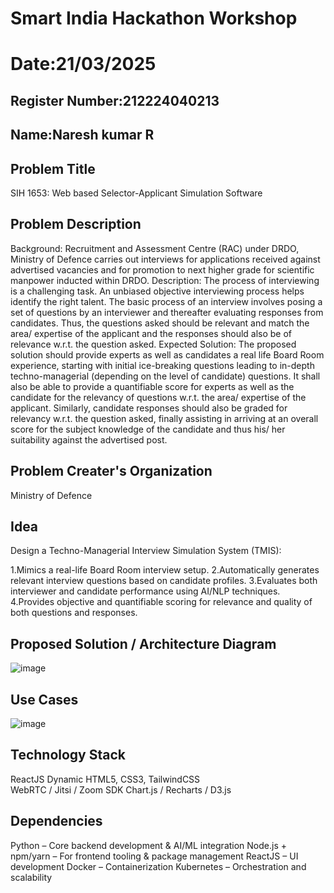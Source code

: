 # Smart India Hackathon Workshop
# Date:21/03/2025
## Register Number:212224040213
## Name:Naresh kumar R
## Problem Title
SIH 1653: Web based Selector-Applicant Simulation Software
## Problem Description
Background: Recruitment and Assessment Centre (RAC) under DRDO, Ministry of Defence carries out interviews for applications received against advertised vacancies and for promotion to next higher grade for scientific manpower inducted within DRDO. Description: The process of interviewing is a challenging task. An unbiased objective interviewing process helps identify the right talent. The basic process of an interview involves posing a set of questions by an interviewer and thereafter evaluating responses from candidates. Thus, the questions asked should be relevant and match the area/ expertise of the applicant and the responses should also be of relevance w.r.t. the question asked. Expected Solution: The proposed solution should provide experts as well as candidates a real life Board Room experience, starting with initial ice-breaking questions leading to in-depth techno-managerial (depending on the level of candidate) questions. It shall also be able to provide a quantifiable score for experts as well as the candidate for the relevancy of questions w.r.t. the area/ expertise of the applicant. Similarly, candidate responses should also be graded for relevancy w.r.t. the question asked, finally assisting in arriving at an overall score for the subject knowledge of the candidate and thus his/ her suitability against the advertised post.

## Problem Creater's Organization
Ministry of Defence

## Idea
Design a Techno-Managerial Interview Simulation System (TMIS):

1.Mimics a real-life Board Room interview setup.
2.Automatically generates relevant interview questions based on candidate profiles.
3.Evaluates both interviewer and candidate performance using AI/NLP techniques.
4.Provides objective and quantifiable scoring for relevance and quality of both questions and responses.


## Proposed Solution / Architecture Diagram
![image](https://github.com/user-attachments/assets/715f630c-820a-4ccb-a0fb-f06c1921356b)


## Use Cases
![image](https://github.com/user-attachments/assets/5833be0b-e8a5-4116-9354-4be0a68db17f)



## Technology Stack
ReactJS	Dynamic
HTML5, CSS3, TailwindCSS	
WebRTC / Jitsi / Zoom SDK 
Chart.js / Recharts / D3.js

## Dependencies
Python – Core backend development & AI/ML integration
Node.js + npm/yarn – For frontend tooling & package management
ReactJS – UI development
Docker – Containerization
Kubernetes – Orchestration and scalability

